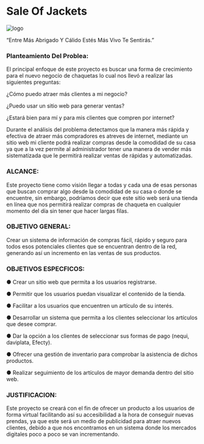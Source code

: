 # Sale Of Jackets

![logo](https://github.com/sale-of-Jackets/Sale-Of-Jackets/blob/main/Logo/Logo.png)

“Entre Más Abrigado Y Cálido Estés Más Vivo Te Sentirás.”






###  Planteamiento Del Problea:

El principal enfoque de este proyecto es buscar una forma de crecimiento para el nuevo negocio de chaquetas lo cual nos llevó a realizar las siguientes preguntas: 

¿Cómo puedo atraer más clientes a mi negocio?

¿Puedo usar un sitio web para generar ventas?

¿Estará bien para mí y para mis clientes que compren por internet? 

Durante el análisis del problema detectamos que la manera más rápida y efectiva de atraer más compradores es atreves de internet, mediante un sitio web mi cliente podrá realizar compras desde la comodidad de su casa ya que a la vez permite al administrador tener una manera de vender más sistematizada que le permitirá realizar ventas de rápidas y automatizadas.


### ALCANCE:

Este proyecto tiene como visión llegar a todas y cada una de esas personas que buscan comprar algo desde la comodidad de su casa o donde se encuentre, sin embargo, podríamos decir que este sitio web será una tienda en línea que nos permitirá realizar compras de chaqueta en cualquier momento del día sin tener que hacer largas filas.

### OBJETIVO GENERAL:

Crear un sistema de información de compras fácil, rápido y seguro para todos esos potenciales clientes que se encuentran dentro de la red, generando así un incremento en las ventas de sus productos.

### OBJETIVOS ESPECFICOS:

●	Crear un sitio web que permita a los usuarios registrarse.

●	Permitir que los usuarios puedan visualizar el contenido de la tienda.

●	Facilitar a los usuarios que encuentren un artículo de su interés.

●	Desarrollar un sistema que permita a los clientes seleccionar los artículos que desee comprar.

●	Dar la opción a los clientes de seleccionar sus formas de pago (nequi, daviplata, Efecty).

●	Ofrecer una gestión de inventario para comprobar la asistencia de dichos productos.

●	Realizar seguimiento de los artículos de mayor demanda dentro del sitio web.


### JUSTIFICACION:
Este proyecto se creará con el fin de ofrecer un producto a los usuarios de forma virtual facilitando así su accesibilidad a la hora de conseguir nuevas prendas, ya que este será un medio de publicidad para atraer nuevos clientes, debido a que nos encontramos en un sistema donde los mercados digitales poco a poco se van incrementando.
